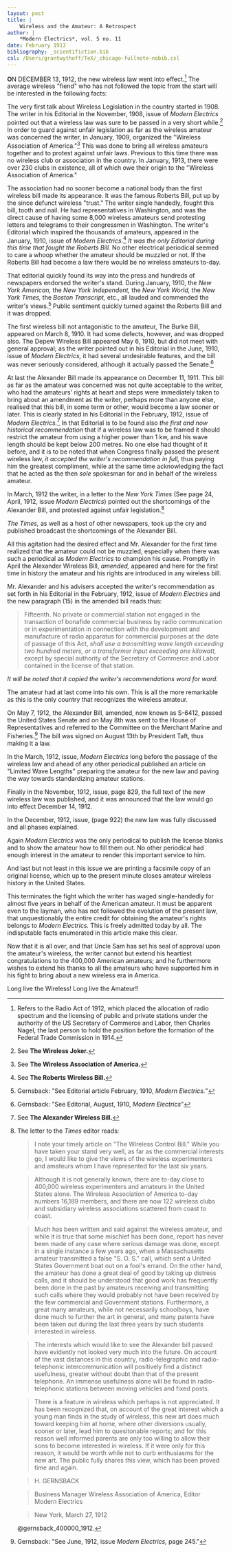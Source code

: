 ```yaml
---
layout: post
title: |
    Wireless and the Amateur: A Retrospect
author: |
    *Modern Electrics*, vol. 5 no. 11
date: February 1913
bibliography: _scientifiction.bib
csl: /Users/grantwythoff/TeX/_chicago-fullnote-nobib.csl
---
```


**O**N DECEMBER 13, 1912, the new wireless law went into effect.[^rdo1] The average wireless "fiend" who has not followed the topic from the start will be interested in the following facts: 

The very first talk about Wireless Legislation in the country started in 1908. The writer in his Editorial in the November, 1908, issue of *Modern Electrics* pointed out that a wireless law was sure to be passed in a very short while.[^wa1] In order to guard against unfair legislation as far as the wireless amateur was concerned the writer, in January, 1909, organized the "Wireless Association of America."[^wa2] This was done to bring all wireless amateurs together and to protest against unfair laws. Previous to this time there was no wireless club or association in the country. In January, 1913, there were over 230 clubs in existence, all of which owe their origin to the "Wireless Association of America." 

The association had no sooner become a national body than the first wireless bill made its appearance. It was the famous Roberts Bill, put up by the since defunct wireless "trust." The writer single handedly, fought this bill, tooth and nail. He had representatives in Washington, and was the direct cause of having some 8,000 wireless amateurs send protesting letters and telegrams to their congressmen in Washington. The writer's Editorial which inspired the thousands of amateurs, appeared in the January, 1910, issue of *Modern Electrics.*[^wa3] *It was the only Editorial during this time that fought the Roberts Bill.* No other electrical periodical seemed to care a whoop whether the amateur should be muzzled or not. If the Roberts Bill had become a law there would be no wireless amateurs to-day. 

That editorial quickly found its way into the press and hundreds of newspapers endorsed the writer's stand. During January, 1910, the *New York American,* the *New York Independent,* the *New York World,* the *New York Times,* the *Boston Transcript,* etc., all lauded and commended the writer's views.[^prp1] Public sentiment quickly turned against the Roberts Bill and it was dropped. 

The first wireless bill not antagonistic to the amateur, The Burke Bill, appeared on March 8, 1910. It had some defects, however, and was dropped also. The Depew Wireless Bill appeared May 6, 1910, but did not meet with general approval; as the writer pointed out in his Editorial in the June, 1910, issue of *Modern Electrics,* it had several undesirable features, and the bill was never seriously considered, although it actually passed the Senate.[^prp2]

At last the Alexander Bill made its appearance on December 11, 1911. This bill as far as the amateur was concerned was not quite acceptable to the writer, who had the amateurs' rights at heart and steps were immediately taken to bring about an amendment as the writer, perhaps more than anyone else, realised that this bill, in some term or other, would become a law sooner or later. This is clearly stated in his Editorial in the February, 1912, issue of *Modern Electrics.*[^wa4] In that Editorial is to be found also _the first and now historical recommendation_ that if a wireless law was to be framed it should restrict the amateur from using a higher power than 1 kw, and his wave length should be kept below 200 metres. No one else had thought of it before, and it is to be noted that when Congress finally passed the present wireless law, *_it accepted the writer's recommendation in full,_* thus paying him the greatest compliment, while at the same time acknowledging the fact that he acted as the then *sole* spokesman for and in behalf of the wireless amateur. 

In March, 1912 the writer, in a letter to the *New York Times* (See page 24, April, 1912, issue *Modern Electrics*) pointed out the shortcomings of the Alexander Bill, and protested against unfair legislation.[^nyts]

*The Times,* as well as a host of other newspapers, took up the cry and published broadcast the shortcomings of the Alexander Bill. 

All this agitation had the desired effect and Mr. Alexander for the first time realized that the amateur could not be muzzled, especially when there was such a periodical as *Modern Electrics* to champion his cause. Promptly in April the Alexander Wireless Bill, *amended,* appeared and here for the first time in history the amateur and his rights are introduced in any wireless bill. 

Mr. Alexander and his advisers accepted the writer's recommendation as set forth in his Editorial in the February, 1912, issue of *Modern Electrics* and the new paragraph (15) in the amended bill reads thus: 

> Fifteenth. No private or commercial station not engaged in the transaction of bonafide commercial business by radio communication or in experimentation in connection with the development and manufacture of radio apparatus for commercial purposes at the date of passage of this Act, *shall use a transmitting wave length exceeding two hundred meters, or a transformer input exceeding one kilowatt,* except by special authority of the Secretary of Commerce and Labor contained in the license of that station. 

_It will be noted that it copied the writer's recommendations word for word._

The amateur had at last come into his own. This is all the more remarkable as this is the only country that recognizes the wireless amateur.

On May 7, 1912, the Alexander Bill, amended, now known as S-6412, passed the United States Senate and on May 8th was sent to the House of Representatives and referred to the Committee on the Merchant Marine and Fisheries.[^prp3] The bill was signed on August 13th by President Taft, thus making it a law. 

In the March, 1912, issue, *Modern Electrics* long before the passage of the wireless law and ahead of any other periodical published an article on "Limited Wave Lengths" preparing the amateur for the new law and paving the way towards standardizing amateur stations. 

Finally in the November, 1912, issue, page 829, the full text of the new wireless law was published, and it was announced that the law would go into effect December 14, 1912. 

In the December, 1912, issue, (page 922) the new law was fully discussed and all phases explained. 

Again *Modern Electrics* was the only periodical to publish the license blanks and to show the amateur how to fill them out. No other periodical had enough interest in the amateur to render this important service to him. 

And last but not least in this issue we are printing a facsimile copy of an original license, which up to the present minute closes amateur wireless history in the United States. 

This terminates the fight which the writer has waged single-handedly for almost five years in behalf of the American amateur. It must be apparent even to the layman, who has not followed the evolution of the present law, that unquestionably the entire credit for obtaining the amateur's rights belongs to *Modern Electrics.* This is freely admitted today by all. The indisputable facts enumerated in this article make this clear. 

Now that it is all over, and that Uncle Sam has set his seal of approval upon the amateur's wireless, the writer cannot but extend his heartiest congratulations to the 400,000 American amateurs; and he furthermore wishes to extend his thanks to all the amateurs who have supported him in his fight to bring about a new wireless era in America. 

Long live the Wireless! Long live the Amateur!!

[^prp1]: Gernsback: "See Editorial article February, 1910, *Modern Electrics.*"

[^prp2]: Gernsback: "See Editorial, August, 1910, *Modern Electrics*"

[^prp3]: Gernsback: "See June, 1912, issue *Modern Electrics,* page 245."

[^rdo1]: Refers to the Radio Act of 1912, which placed the allocation of radio spectrum and the licensing of public and private stations under the authority of the US Secretary of Commerce and Labor, then Charles Nagel, the last person to hold the position before the formation of the Federal Trade Commission in 1914.

[^wa1]: See **The Wireless Joker.**

[^wa2]: See **The Wireless Association of America.**

[^wa3]: See **The Roberts Wireless Bill.**

[^wa4]: See **The Alexander Wireless Bill.**

[^nyts]: The letter to the *Times* editor reads:

    > I note your timely article on "The Wireless Control Bill."  While you have taken your stand very well, as far as the commercial interests go, I would like to give the views of the wireless experimenters and amateurs whom I have represented for the last six years.
    
    > Although it is not generally known, there are to-day close to 400,000 wireless experimenters and amateurs in the United States alone.  The Wireless Association of America to-day numbers 16,189 members, and there are now 122 wireless clubs and subsidiary wireless associations scattered from coast to coast.
    
    > Much has been written and said against the wireless amateur, and while it is true that some mischief has been done, report has never been made of any case where serious damage was done, except in a single instance a few years ago, when a Massachusetts amateur transmitted a false "S. O. S." call, which sent a United States Government boat out on a fool's errand.  On the other hand, the amateur has done a great deal of good by taking up distress calls, and it should be understood that good work has frequently been done in the past by amateurs receiving and transmitting such calls where they would probably not have been received by the few commercial and Government stations.  Furthermore, a great many amateurs, while not necessarily schoolboys, have done much to further the art in general, and many patents have been taken out during the last three years by such students interested in wireless.
    
    > The interests which would like to see the Alexander bill passed have evidently not looked very much into the future.  On account of the vast distances in this country, radio-telegraphic and radio-telephonic intercommunication will positively find a distinct usefulness, greater without doubt than that of the present telephone.  An immense usefulness alone will be found in radio-telephonic stations between moving vehicles and fixed posts.
    
    > There is a feature in wireless which perhaps is not appreciated.  It has been recognized that, on account of the great interest which a young man finds in the study of wireless, this new art does much toward keeping him at home, where other diversions usually, sooner or later, lead him to quesitonable reports; and for this reason well informed parents are only too willing to allow their sons to become interested in wireless.  If it were only for this reason, it would be worth while not to curb enthusiasms for the new art.  The public fully shares this view, which has been proved time and again.
    
    > H. GERNSBACK
    
    > Business Manager Wireless Association of America, Editor Modern Electrics
    
    > New York, March 27, 1912
    
    @gernsback_400000_1912.